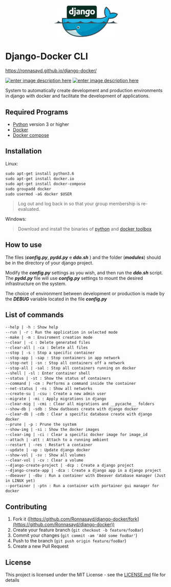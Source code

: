 ﻿
<p  align="center"><img  src="django-docker.png"  alt="django-docker"  width="200"/></p>

# Django-Docker CLI

https://ronnasayd.github.io/django-docker/

[![enter image description here](https://travis-ci.org/Ronnasayd/django-docker.svg?branch=master)](https://travis-ci.org/Ronnasayd/django-docker)  [![enter image description here](https://img.shields.io/badge/license-MIT-brightgreen.svg)](LICENSE.md)

System to automatically create development and production environments in django with docker and facilitate the development of applications.

## Required Programs

- [Python](https://www.python.org/) version 3 or higher
- [Docker](https://www.docker.com/)
- [Docker compose](https://docs.docker.com/compose/)

## Installation

Linux:

    sudo apt-get install python3.6
    sudo apt-get install docker.io
    sudo apt-get install docker-compose
    sudo groupadd docker
    sudo usermod -aG docker $USER
    
> Log out and log back in so that your group membership is re-evaluated.

Windows:

> Download and install the binaries of [python](https://www.python.org/downloads/) and [docker toolbox](https://docs.docker.com/toolbox/toolbox_install_windows/)

## How to use

The files (***config.py***, ***pydd.py*** e ***ddo.sh*** ) and the folder (***modules***) should be in the directory of your django project.

Modify the ***config.py*** settings as you wish, and then run the ***ddo.sh*** script. The ***pydd.py*** file will use ***config.py*** settings to mount the desired infrastructure on the system.

The choice of environment between development or production is made by the ***DEBUG*** variable located in the file ***config.py***

## List of commands

    --help | -h : Show help
    --run | -r : Run the application in selected mode
    --make | -m : Enviroment creation mode
    --clear | -c : Delete generated files
    --clear-all | -ca : Delete all files
    --stop | -s : Stop a specific container
    --stop-app | -sap : Stop containers in app network
    --stop-net | -sn : Stop all containers off a network
    --stop-all | -sal : Stop all containers running on docker
    --shell | -sl : Enter container shell
    --status | -st : Show the status of containers
    --command | -cm : Performs a command inside the container
    --net-status | -ns : Show all networks
    --create-su | -csu : Create a new admin user
    --migrate | -mi : Apply migrations in django
    --clear-mig | -cmi : Clear all migrations and __pycache__ folders
    --show-db | -sdb : Show datbases create with django docker
    --clear-db | -cdb : Clear a specific database create with django docker
    --prune | -p : Prune the system
    --show-img | -si : Show the docker images
    --clear-img | -ci : Clear a specific docker image for image_id
    --attach | -att : Attach to a running ambient
    --restart | -res : Restart a container
    --update | -up : Update django docker
    --show-vol | -sv : Show all volumes
    --clear-vol | -cv : Clear a volume
    --django-create-project | -dcp : Create a django project
    --django-create-app | -dca : Create a django app in a django project
    --dbeaver | -dbv : Run a container with Dbeaver database manager (Just in LINUX yet)
    --portainer | -ptn : Run a container with portainer gui manager for docker

## Contributing

1. Fork it ([https://github.com/Ronnasayd/django-docker/fork](https://github.com/Ronnasayd/django-docker))
2. Create your feature branch (`git checkout -b feature/fooBar`)
3. Commit your changes (`git commit -am 'Add some fooBar'`)
4. Push to the branch (`git push origin feature/fooBar`)
5. Create a new Pull Request

## License

This project is licensed under the MIT License - see the [LICENSE.md](LICENSE.md) file for details